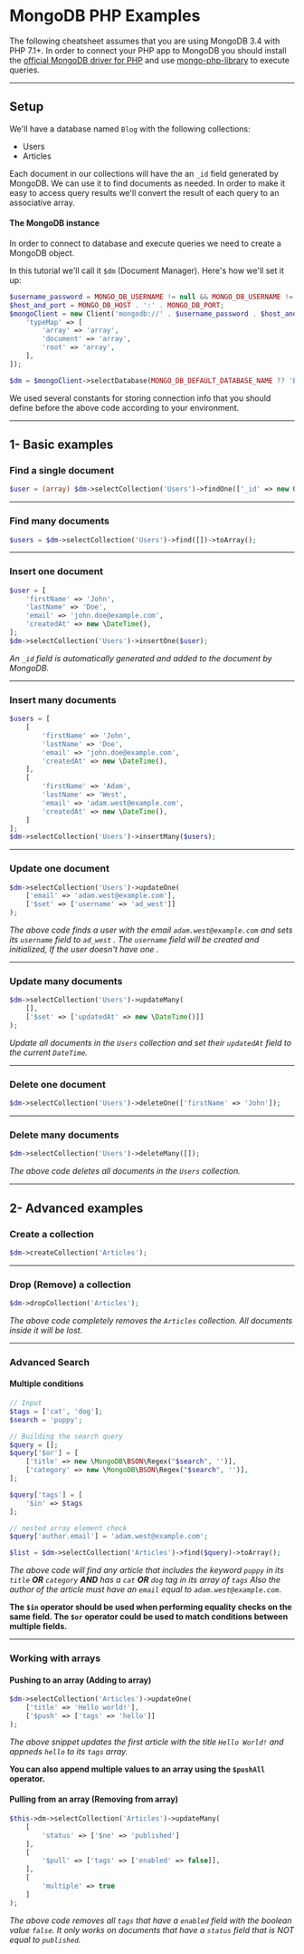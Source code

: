 # MongoDB PHP Examples



The following cheatsheet assumes that you are using MongoDB 3.4 with PHP 7.1+. In order to connect your PHP app to MongoDB you should install the [official MongoDB driver for PHP](http://php.net/manual/en/set.mongodb.php) and use [mongo-php-library](https://github.com/mongodb/mongo-php-library) to execute queries.

------

## Setup

We'll have a database named `Blog` with the following collections:

- Users
- Articles

Each document in our collections will have the an `_id` field generated by MongoDB. We can use it to find documents as needed. In order to make it easy to access query results we'll convert the result of each query to an associative array.

#### The MongoDB instance

In order to connect to database and execute queries we need to create a MongoDB object.

In this tutorial we'll call it `$dm` (Document Manager). Here's how we'll set it up:

```php
$username_password = MONGO_DB_USERNAME != null && MONGO_DB_USERNAME != "" ? MONGO_DB_USERNAME . ':' . MONGO_DB_PASSWORD . '@' : "";
$host_and_port = MONGO_DB_HOST . ':' . MONGO_DB_PORT;
$mongoClient = new Client('mongodb://' . $username_password . $host_and_port, [], [
    'typeMap' => [
        'array' => 'array',
        'document' => 'array',
        'root' => 'array',
    ],
]);

$dm = $mongoClient->selectDatabase(MONGO_DB_DEFAULT_DATABASE_NAME ?? 'Blog');
```

We used several constants for storing connection info that you should define before the above code according to your environment.

------

## 1- Basic examples

### Find a single document

```Php
$user = (array) $dm->selectCollection('Users')->findOne(['_id' => new ObjectID($id)]);
```

------

### Find many documents

```Php
$users = $dm->selectCollection('Users')->find([])->toArray();
```

------

### Insert one document

```Php
$user = [
    'firstName' => 'John',
    'lastName' => 'Doe',
    'email' => 'john.doe@example.com',
    'createdAt' => new \DateTime(),
];
$dm->selectCollection('Users')->insertOne($user);
```

*An `_id` field is automatically generated and added to the document by MongoDB.*

------

### Insert many documents

```Php
$users = [
    [
        'firstName' => 'John',
        'lastName' => 'Doe',
        'email' => 'john.doe@example.com',
        'createdAt' => new \DateTime(),
    ],
    [
        'firstName' => 'Adam',
        'lastName' => 'West',
        'email' => 'adam.west@example.com',
        'createdAt' => new \DateTime(),
    ]
];
$dm->selectCollection('Users')->insertMany($users);
```

------

### Update one document

```Php
$dm->selectCollection('Users')->updateOne(
    ['email' => 'adam.west@example.com'],
    ['$set' => ['username' => 'ad_west']]
);
```

*The above code finds a user with the email `adam.west@example.com` and sets its `username` field to `ad_west` . The `username` field will be created and initialized, If the user doesn't have one .*

------

### Update many documents

```Php
$dm->selectCollection('Users')->updateMany(
    [],
    ['$set' => ['updatedAt' => new \DateTime()]]
);
```

*Update all documents in the `Users` collection and set their `updatedAt` field to the current `DateTime`.*

------

### Delete one document

```Php
$dm->selectCollection('Users')->deleteOne(['firstName' => 'John']);
```

------

### Delete many documents

```Php
$dm->selectCollection('Users')->deleteMany([]);
```

*The above code deletes all documents in the `Users` collection.*

------

## 2- Advanced examples

### Create a collection

```Php
$dm->createCollection('Articles');
```

------

### Drop (Remove) a collection

```Php
$dm->dropCollection('Articles');
```

*The above code completely removes the `Articles` collection. All documents inside it will be lost.*

------

### Advanced Search

#### Multiple conditions

```Php
// Input
$tags = ['cat', 'dog'];
$search = 'puppy';

// Building the search query
$query = [];
$query['$or'] = [
    ['title' => new \MongoDB\BSON\Regex("$search", '')],
    ['category' => new \MongoDB\BSON\Regex("$search", '')],
];

$query['tags'] = [
    '$in' => $tags
];

// nested array element check
$query['author.email'] = 'adam.west@example.com';

$list = $dm->selectCollection('Articles')->find($query)->toArray();
```

*The above code will find any article that includes the keyword `puppy` in its `title` **OR** `category` **AND** has a `cat` **OR** `dog` tag in its array of `tags` Also the author of the article must have an `email` equal to `adam.west@example.com`*.



**The `$in` operator should be used when performing equality checks on the same field. The `$or` operator could be used to match conditions between multiple fields.**

------

### Working with arrays

#### Pushing to an array (Adding to array)

```Php
$dm->selectCollection('Articles')->updateOne(
    ['title' => 'Hello world!'],
    ['$push' => ['tags' => 'hello']]
);
```

*The above snippet updates the first article with the title `Hello World!` and appneds `hello` to its `tags` array.*

**You can also append multiple values to an array using the `$pushAll` operator.**

#### Pulling from an array (Removing from array)

```Php
$this->dm->selectCollection('Articles')->updateMany(
    [
        'status' => ['$ne' => 'published']
    ],
    [
        '$pull' => ['tags' => ['enabled' => false]],
    ],
    [
        'multiple' => true
    ]
);
```

*The above code removes all `tags` that have a `enabled` field with the boolean value `false`. It only works on documents that have a `status` field that is NOT equal to `published`.*